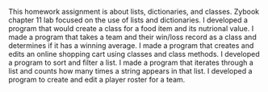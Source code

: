 This homework assignment is about lists, dictionaries, and classes.
Zybook chapter 11 lab focused on the use of lists and dictionaries.
I developed a program that would create a class for a food item and its nutrional value.
I made a program that takes a team and their win/loss record as a class and determines if it has a winning average.
I made a program that creates and edits an online shopping cart using classes and class methods.
I developed a program to sort and filter a list. 
I made a program that iterates through a list and counts how many times a string appears in that list.
I developed a program to create and edit a player roster for a team. 
